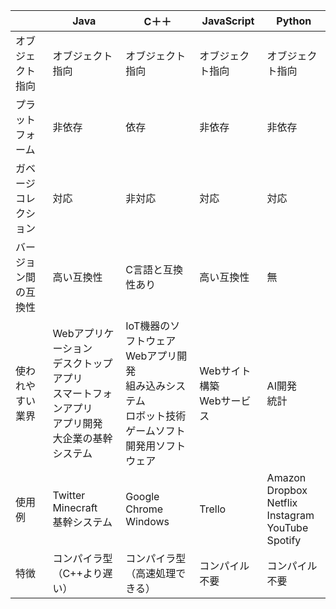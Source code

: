 |  | Java | C＋＋ | JavaScript | Python |
|---|---|---|---|---|
| オブジェクト指向 | オブジェクト指向 | オブジェクト指向 | オブジェクト指向 | オブジェクト指向 |
| プラットフォーム | 非依存 | 依存 | 非依存 | 非依存 |
| ガベージコレクション | 対応 | 非対応 | 対応 | 対応 |
| バージョン間の互換性 | 高い互換性 | C言語と互換性あり | 高い互換性 | 無 |
| 使われやすい業界 | Webアプリケーション<br> デスクトップアプリ<br> スマートフォンアプリ<br> アプリ開発<br> 大企業の基幹システム | IoT機器のソフトウェア<br> Webアプリ開発<br> 組み込みシステム<br> ロボット技術<br> ゲームソフト開発用ソフトウェア | Webサイト構築<br >Webサービス | AI開発<br> 統計 |
| 使用例 | Twitter<br> Minecraft<br> 基幹システム | Google Chrome<br> Windows | Trello | Amazon<br> Dropbox<br> Netflix<br> Instagram<br> YouTube<br> Spotify<br> |
| 特徴 | コンパイラ型（C++より遅い） | コンパイラ型（高速処理できる） | コンパイル不要 | コンパイル不要 |